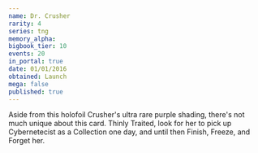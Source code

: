 ```yaml
---
name: Dr. Crusher
rarity: 4
series: tng
memory_alpha:
bigbook_tier: 10
events: 20
in_portal: true
date: 01/01/2016
obtained: Launch
mega: false
published: true
---
```


Aside from this holofoil Crusher's ultra rare purple shading, there's not much unique about this card. Thinly Traited, look for her to pick up Cybernetecist as a Collection one day, and until then Finish, Freeze, and Forget her.
